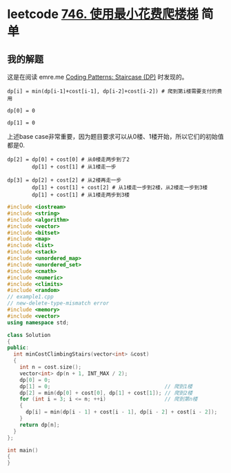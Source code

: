 # leetcode [746. 使用最小花费爬楼梯](https://leetcode.cn/problems/min-cost-climbing-stairs/) 简单



## 我的解题

这是在阅读 emre.me [Coding Patterns: Staircase (DP)](https://emre.me/coding-patterns/staircase/) 时发现的。

```
dp[i] = min(dp[i-1]+cost[i-1], dp[i-2]+cost[i-2]) # 爬到第i楼需要支付的费用
```


```
dp[0] = 0
```


```
dp[1] = 0
```


上述base case非常重要，因为题目要求可以从0楼、1楼开始，所以它们的初始值都是0.
```
dp[2] = dp[0] + cost[0] # 从0楼走两步到了2
        dp[1] + cost[1] # 从1楼走一步
```



```
dp[3] = dp[2] + cost[2] # 从2楼再走一步
        dp[1] + cost[1] + cost[2] # 从1楼走一步到2楼，从2楼走一步到3楼
        dp[1] + cost[1] # 从1楼走两步到3楼
```





```c++
#include <iostream>
#include <string>
#include <algorithm>
#include <vector>
#include <bitset>
#include <map>
#include <list>
#include <stack>
#include <unordered_map>
#include <unordered_set>
#include <cmath>
#include <numeric>
#include <climits>
#include <random>
// example1.cpp
// new-delete-type-mismatch error
#include <memory>
#include <vector>
using namespace std;

class Solution
{
public:
  int minCostClimbingStairs(vector<int> &cost)
  {
    int n = cost.size();
    vector<int> dp(n + 1, INT_MAX / 2);
    dp[0] = 0;
    dp[1] = 0;                                     // 爬到1楼
    dp[2] = min(dp[0] + cost[0], dp[1] + cost[1]); // 爬到2楼
    for (int i = 3; i <= n; ++i)                   // 爬到第n楼
    {
      dp[i] = min(dp[i - 1] + cost[i - 1], dp[i - 2] + cost[i - 2]);
    }
    return dp[n];
  }
};

int main()
{
}
```

